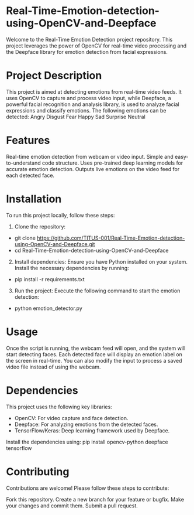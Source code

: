 # Real-Time-Emotion-detection-using-OpenCV-and-Deepface
Welcome to the Real-Time Emotion Detection project repository. This project leverages the power of OpenCV for real-time video processing and the Deepface library for emotion detection from facial expressions.

# Project Description
This project is aimed at detecting emotions from real-time video feeds. It uses OpenCV to capture and process video input, while Deepface, a powerful facial recognition and analysis library, is used to analyze facial expressions and classify emotions.
The following emotions can be detected:
Angry
Disgust
Fear
Happy
Sad
Surprise
Neutral

# Features
Real-time emotion detection from webcam or video input.
Simple and easy-to-understand code structure.
Uses pre-trained deep learning models for accurate emotion detection.
Outputs live emotions on the video feed for each detected face.

# Installation
To run this project locally, follow these steps:

1. Clone the repository:
- git clone https://github.com/TITUS-001/Real-Time-Emotion-detection-using-OpenCV-and-Deepface.git
- cd Real-Time-Emotion-detection-using-OpenCV-and-Deepface

2. Install dependencies: Ensure you have Python installed on your system. Install the necessary dependencies by running:
- pip install -r requirements.txt

3. Run the project: Execute the following command to start the emotion detection:
- python emotion_detector.py

# Usage
Once the script is running, the webcam feed will open, and the system will start detecting faces. Each detected face will display an emotion label on the screen in real-time.
You can also modify the input to process a saved video file instead of using the webcam.

# Dependencies
This project uses the following key libraries:
- OpenCV: For video capture and face detection.
- Deepface: For analyzing emotions from the detected faces.
- TensorFlow/Keras: Deep learning framework used by Deepface.

Install the dependencies using:   pip install opencv-python deepface tensorflow

# Contributing
Contributions are welcome! Please follow these steps to contribute:

Fork this repository.
Create a new branch for your feature or bugfix.
Make your changes and commit them.
Submit a pull request.
